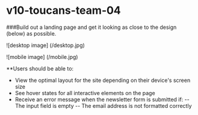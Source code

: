 # v10-toucans-team-04
###Build out a landing page and get it looking as close to the design (below) as possible.

![desktop image]
(/desktop.jpg)

![mobile image]
(/mobile.jpg)

**Users should be able to:

- View the optimal layout for the site depending on their device's screen size
- See hover states for all interactive elements on the page
- Receive an error message when the newsletter form is submitted if:
   -- The input field is empty
   -- The email address is not formatted correctly
